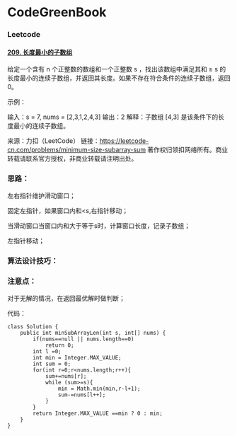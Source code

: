 # CodeGreenBook

### Leetcode

#### [209. 长度最小的子数组](https://leetcode-cn.com/problems/minimum-size-subarray-sum/)



给定一个含有 n 个正整数的数组和一个正整数 s ，找出该数组中满足其和 ≥ s 的长度最小的连续子数组，并返回其长度。如果不存在符合条件的连续子数组，返回 0。

 

示例：

输入：s = 7, nums = [2,3,1,2,4,3]
输出：2
解释：子数组 [4,3] 是该条件下的长度最小的连续子数组。

来源：力扣（LeetCode）
链接：https://leetcode-cn.com/problems/minimum-size-subarray-sum
著作权归领扣网络所有。商业转载请联系官方授权，非商业转载请注明出处。

### 思路：

左右指针维护滑动窗口；

固定左指针，如果窗口内和<s,右指针移动；

当滑动窗口当窗口内和大于等于s时，计算窗口长度，记录子数组；

左指针移动；

### 算法设计技巧：



### 注意点：

对于无解的情况，在返回最优解时做判断；

代码：

```
class Solution {
    public int minSubArrayLen(int s, int[] nums) {
        if(nums==null || nums.length==0)
            return 0;
        int l =0;
        int min = Integer.MAX_VALUE;
        int sum = 0;
        for(int r=0;r<nums.length;r++){
            sum+=nums[r];
            while (sum>=s){
                min = Math.min(min,r-l+1);
                sum-=nums[l++];
            }
        }
        return Integer.MAX_VALUE ==min ? 0 : min;
    }
}
```







